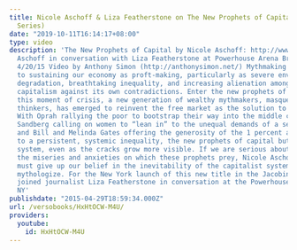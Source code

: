 ```yaml
---
title: Nicole Aschoff & Liza Featherstone on The New Prophets of Capital (Jacobin
  Series)
date: "2019-10-11T16:14:17+08:00"
type: video
description: 'The New Prophets of Capital by Nicole Aschoff: http://www.versobooks.com/books/1845-the-new-prophets-of-capital
  Aschoff in conversation with Liza Featherstone at Powerhouse Arena Brooklyn, NY
  4/20/15 Video by Anthony Simon (http://anthonysimon.net/) Mythmaking is as central
  to sustaining our economy as proft-making, particularly as severe environmental
  degradation, breathtaking inequality, and increasing alienation among youth push
  capitalism against its own contradictions. Enter the new prophets of capital. In
  this moment of crisis, a new generation of wealthy mythmakers, masquerading as progressive
  thinkers, has emerged to reinvent the free market as the solution to society’s problems.
  With Oprah rallying the poor to bootstrap their way into the middle class; Sheryl
  Sandberg calling on women to “lean in” to the unequal demands of a sexist world;
  and Bill and Melinda Gates offering the generosity of the 1 percent as the solution
  to a persistent, systemic inequality, the new prophets of capital buttress the exploitative
  system, even as the cracks grow more visible. If we are serious about addressing
  the miseries and anxieties on which these prophets prey, Nicole Aschoff argues we
  must give up our belief in the inevitability of the capitalist system that they
  mythologize. For the New York launch of this new title in the Jacobin series, Aschoff
  joined journalist Liza Featherstone in conversation at the Powerhouse Arena in Brooklyn,
  NY'
publishdate: "2015-04-29T18:59:34.000Z"
url: /versobooks/HxHtOCW-M4U/
providers:
  youtube:
    id: HxHtOCW-M4U
---
```


